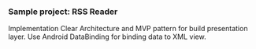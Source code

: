### Sample project: RSS Reader

Implementation Clear Architecture and MVP pattern for build presentation layer.
Use Android DataBinding for binding data to XML view.
